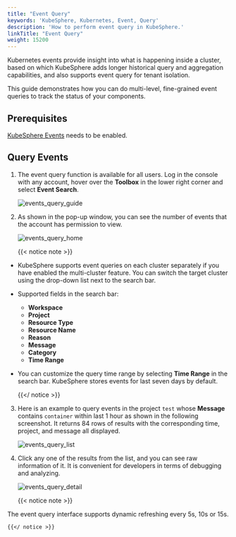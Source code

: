 ```yaml
---
title: "Event Query"
keywords: 'KubeSphere, Kubernetes, Event, Query'
description: 'How to perform event query in KubeSphere.'
linkTitle: "Event Query"
weight: 15200
---
```


Kubernetes events provide insight into what is happening inside a cluster, based on which KubeSphere adds longer historical query and aggregation capabilities, and also supports event query for tenant isolation.

This guide demonstrates how you can do multi-level, fine-grained event queries to track the status of your components.

## Prerequisites

[KubeSphere Events](../../pluggable-components/events/) needs to be enabled.

## Query Events

1. The event query function is available for all users. Log in the console with any account, hover over the **Toolbox** in the lower right corner and select **Event Search**.

    ![events_query_guide](/images/docs/events/events_query_guide.png)

2. As shown in the pop-up window, you can see the number of events that the account has permission to view.

    ![events_query_home](/images/docs/events/events_query_home.png)

    {{< notice note >}}

- KubeSphere supports event queries on each cluster separately if you have enabled the multi-cluster feature. You can switch the target cluster using the drop-down list next to the search bar.

- Supported fields in the search bar:
  - **Workspace**
  - **Project**
  - **Resource Type**
  - **Resource Name**
  - **Reason**
  - **Message**
  - **Category**
  - **Time Range**
- You can customize the query time range by selecting **Time Range** in the search bar. KubeSphere stores events for last seven days by default.

    {{</ notice >}}

3. Here is an example to query events in the project `test` whose **Message** contains `container` within last 1 hour as shown in the following screenshot. It returns 84 rows of results with the corresponding time, project, and message all displayed.

    ![events_query_list](/images/docs/events/events_query_list.png)

4. Click any one of the results from the list, and you can see raw information of it. It is convenient for developers in terms of debugging and analyzing.

    ![events_query_detail](/images/docs/events/events_query_detail.png)

    {{< notice note >}}

The event query interface supports dynamic refreshing every 5s, 10s or 15s.

    {{</ notice >}}
